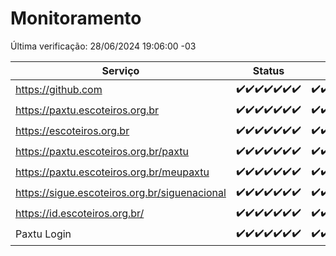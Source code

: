 # Monitoramento

Última verificação: 28/06/2024 19:06:00 -03

|Serviço|Status|Últimas 24h|
|---|---|---|
|https://github.com|<span title="2024-06-21: OK=24">✔️</span><span title="2024-06-22: OK=24">✔️</span><span title="2024-06-23: OK=24">✔️</span><span title="2024-06-24: OK=24">✔️</span><span title="2024-06-25: OK=24">✔️</span><span title="2024-06-26: OK=24">✔️</span><span title="2024-06-27: OK=22">✔️</span>|<span title="27/06/2024 19:06:00 -03 : 200">✔️</span><span title="27/06/2024 20:08:00 -03 : 200">✔️</span><span title="27/06/2024 21:33:00 -03 : 200">✔️</span><span title="27/06/2024 22:54:00 -03 : 200">✔️</span><span title="27/06/2024 23:27:00 -03 : 200">✔️</span><span title="28/06/2024 00:08:00 -03 : 200">✔️</span><span title="28/06/2024 01:08:00 -03 : 200">✔️</span><span title="28/06/2024 02:07:00 -03 : 200">✔️</span><span title="28/06/2024 03:10:00 -03 : 200">✔️</span><span title="28/06/2024 04:06:00 -03 : 200">✔️</span><span title="28/06/2024 05:09:00 -03 : 200">✔️</span><span title="28/06/2024 06:07:00 -03 : 200">✔️</span><span title="28/06/2024 07:07:00 -03 : 200">✔️</span><span title="28/06/2024 08:05:00 -03 : 200">✔️</span><span title="28/06/2024 09:12:00 -03 : 200">✔️</span><span title="28/06/2024 10:09:00 -03 : 200">✔️</span><span title="28/06/2024 11:06:00 -03 : 200">✔️</span><span title="28/06/2024 12:07:00 -03 : 200">✔️</span><span title="28/06/2024 13:08:00 -03 : 200">✔️</span><span title="28/06/2024 14:06:00 -03 : 200">✔️</span><span title="28/06/2024 15:08:00 -03 : 200">✔️</span><span title="28/06/2024 16:04:00 -03 : 200">✔️</span><span title="28/06/2024 17:07:00 -03 : 200">✔️</span><span title="28/06/2024 18:06:00 -03 : 200">✔️</span><span title="28/06/2024 19:06:00 -03 : 200">✔️</span>|
|https://paxtu.escoteiros.org.br|<span title="2024-06-21: OK=24">✔️</span><span title="2024-06-22: OK=24">✔️</span><span title="2024-06-23: OK=24">✔️</span><span title="2024-06-24: OK=24">✔️</span><span title="2024-06-25: OK=24">✔️</span><span title="2024-06-26: OK=24">✔️</span><span title="2024-06-27: OK=22">✔️</span>|<span title="27/06/2024 19:06:00 -03 : 200">✔️</span><span title="27/06/2024 20:08:00 -03 : 200">✔️</span><span title="27/06/2024 21:33:00 -03 : 200">✔️</span><span title="27/06/2024 22:54:00 -03 : 200">✔️</span><span title="27/06/2024 23:27:00 -03 : 200">✔️</span><span title="28/06/2024 00:08:00 -03 : 200">✔️</span><span title="28/06/2024 01:08:00 -03 : 200">✔️</span><span title="28/06/2024 02:07:00 -03 : 200">✔️</span><span title="28/06/2024 03:10:00 -03 : 200">✔️</span><span title="28/06/2024 04:06:00 -03 : 200">✔️</span><span title="28/06/2024 05:09:00 -03 : 200">✔️</span><span title="28/06/2024 06:07:00 -03 : 200">✔️</span><span title="28/06/2024 07:07:00 -03 : 200">✔️</span><span title="28/06/2024 08:05:00 -03 : 200">✔️</span><span title="28/06/2024 09:12:00 -03 : 200">✔️</span><span title="28/06/2024 10:09:00 -03 : 200">✔️</span><span title="28/06/2024 11:06:00 -03 : 200">✔️</span><span title="28/06/2024 12:07:00 -03 : 200">✔️</span><span title="28/06/2024 13:08:00 -03 : 200">✔️</span><span title="28/06/2024 14:06:00 -03 : 200">✔️</span><span title="28/06/2024 15:08:00 -03 : 200">✔️</span><span title="28/06/2024 16:04:00 -03 : 200">✔️</span><span title="28/06/2024 17:07:00 -03 : 200">✔️</span><span title="28/06/2024 18:06:00 -03 : 200">✔️</span><span title="28/06/2024 19:06:00 -03 : 200">✔️</span>|
|https://escoteiros.org.br|<span title="2024-06-21: OK=24">✔️</span><span title="2024-06-22: OK=24">✔️</span><span title="2024-06-23: OK=24">✔️</span><span title="2024-06-24: OK=24">✔️</span><span title="2024-06-25: OK=24">✔️</span><span title="2024-06-26: OK=24">✔️</span><span title="2024-06-27: OK=22">✔️</span>|<span title="27/06/2024 19:06:00 -03 : 200">✔️</span><span title="27/06/2024 20:08:00 -03 : 200">✔️</span><span title="27/06/2024 21:33:00 -03 : 200">✔️</span><span title="27/06/2024 22:54:00 -03 : 200">✔️</span><span title="27/06/2024 23:27:00 -03 : 200">✔️</span><span title="28/06/2024 00:08:00 -03 : 200">✔️</span><span title="28/06/2024 01:08:00 -03 : 200">✔️</span><span title="28/06/2024 02:07:00 -03 : 200">✔️</span><span title="28/06/2024 03:10:00 -03 : 200">✔️</span><span title="28/06/2024 04:06:00 -03 : 200">✔️</span><span title="28/06/2024 05:09:00 -03 : 200">✔️</span><span title="28/06/2024 06:07:00 -03 : 200">✔️</span><span title="28/06/2024 07:07:00 -03 : 200">✔️</span><span title="28/06/2024 08:05:00 -03 : 200">✔️</span><span title="28/06/2024 09:12:00 -03 : 200">✔️</span><span title="28/06/2024 10:09:00 -03 : 200">✔️</span><span title="28/06/2024 11:06:00 -03 : 200">✔️</span><span title="28/06/2024 12:07:00 -03 : 200">✔️</span><span title="28/06/2024 13:08:00 -03 : 200">✔️</span><span title="28/06/2024 14:06:00 -03 : 200">✔️</span><span title="28/06/2024 15:08:00 -03 : 200">✔️</span><span title="28/06/2024 16:04:00 -03 : 200">✔️</span><span title="28/06/2024 17:07:00 -03 : 200">✔️</span><span title="28/06/2024 18:06:00 -03 : 200">✔️</span><span title="28/06/2024 19:06:00 -03 : 200">✔️</span>|
|https://paxtu.escoteiros.org.br/paxtu|<span title="2024-06-21: OK=24">✔️</span><span title="2024-06-22: OK=24">✔️</span><span title="2024-06-23: OK=24">✔️</span><span title="2024-06-24: OK=24">✔️</span><span title="2024-06-25: OK=24">✔️</span><span title="2024-06-26: OK=24">✔️</span><span title="2024-06-27: OK=22">✔️</span>|<span title="27/06/2024 19:06:00 -03 : 200">✔️</span><span title="27/06/2024 20:08:00 -03 : 200">✔️</span><span title="27/06/2024 21:33:00 -03 : 200">✔️</span><span title="27/06/2024 22:54:00 -03 : 200">✔️</span><span title="27/06/2024 23:27:00 -03 : 200">✔️</span><span title="28/06/2024 00:08:00 -03 : 200">✔️</span><span title="28/06/2024 01:08:00 -03 : 200">✔️</span><span title="28/06/2024 02:07:00 -03 : 200">✔️</span><span title="28/06/2024 03:10:00 -03 : 200">✔️</span><span title="28/06/2024 04:06:00 -03 : 200">✔️</span><span title="28/06/2024 05:09:00 -03 : 200">✔️</span><span title="28/06/2024 06:07:00 -03 : 200">✔️</span><span title="28/06/2024 07:07:00 -03 : 200">✔️</span><span title="28/06/2024 08:05:00 -03 : 200">✔️</span><span title="28/06/2024 09:12:00 -03 : 200">✔️</span><span title="28/06/2024 10:09:00 -03 : 200">✔️</span><span title="28/06/2024 11:06:00 -03 : 200">✔️</span><span title="28/06/2024 12:07:00 -03 : 200">✔️</span><span title="28/06/2024 13:08:00 -03 : 200">✔️</span><span title="28/06/2024 14:06:00 -03 : 200">✔️</span><span title="28/06/2024 15:09:00 -03 : 200">✔️</span><span title="28/06/2024 16:04:00 -03 : 200">✔️</span><span title="28/06/2024 17:07:00 -03 : 200">✔️</span><span title="28/06/2024 18:06:00 -03 : 200">✔️</span><span title="28/06/2024 19:06:00 -03 : 200">✔️</span>|
|https://paxtu.escoteiros.org.br/meupaxtu|<span title="2024-06-21: OK=24">✔️</span><span title="2024-06-22: OK=24">✔️</span><span title="2024-06-23: OK=24">✔️</span><span title="2024-06-24: OK=24">✔️</span><span title="2024-06-25: OK=24">✔️</span><span title="2024-06-26: OK=24">✔️</span><span title="2024-06-27: OK=22">✔️</span>|<span title="27/06/2024 19:06:00 -03 : 200">✔️</span><span title="27/06/2024 20:08:00 -03 : 200">✔️</span><span title="27/06/2024 21:33:00 -03 : 200">✔️</span><span title="27/06/2024 22:54:00 -03 : 200">✔️</span><span title="27/06/2024 23:27:00 -03 : 200">✔️</span><span title="28/06/2024 00:08:00 -03 : 200">✔️</span><span title="28/06/2024 01:08:00 -03 : 200">✔️</span><span title="28/06/2024 02:07:00 -03 : 200">✔️</span><span title="28/06/2024 03:10:00 -03 : 200">✔️</span><span title="28/06/2024 04:06:00 -03 : 200">✔️</span><span title="28/06/2024 05:09:00 -03 : 200">✔️</span><span title="28/06/2024 06:07:00 -03 : 200">✔️</span><span title="28/06/2024 07:07:00 -03 : 200">✔️</span><span title="28/06/2024 08:05:00 -03 : 200">✔️</span><span title="28/06/2024 09:12:00 -03 : 200">✔️</span><span title="28/06/2024 10:09:00 -03 : 200">✔️</span><span title="28/06/2024 11:06:00 -03 : 200">✔️</span><span title="28/06/2024 12:07:00 -03 : 200">✔️</span><span title="28/06/2024 13:08:00 -03 : 200">✔️</span><span title="28/06/2024 14:06:00 -03 : 200">✔️</span><span title="28/06/2024 15:09:00 -03 : 200">✔️</span><span title="28/06/2024 16:04:00 -03 : 200">✔️</span><span title="28/06/2024 17:07:00 -03 : 200">✔️</span><span title="28/06/2024 18:06:00 -03 : 200">✔️</span><span title="28/06/2024 19:06:00 -03 : 200">✔️</span>|
|https://sigue.escoteiros.org.br/siguenacional|<span title="2024-06-21: OK=24">✔️</span><span title="2024-06-22: OK=24">✔️</span><span title="2024-06-23: OK=24">✔️</span><span title="2024-06-24: OK=24">✔️</span><span title="2024-06-25: OK=24">✔️</span><span title="2024-06-26: OK=24">✔️</span><span title="2024-06-27: OK=22">✔️</span>|<span title="27/06/2024 19:06:00 -03 : 200">✔️</span><span title="27/06/2024 20:08:00 -03 : 200">✔️</span><span title="27/06/2024 21:33:00 -03 : 200">✔️</span><span title="27/06/2024 22:54:00 -03 : 200">✔️</span><span title="27/06/2024 23:27:00 -03 : 200">✔️</span><span title="28/06/2024 00:08:00 -03 : 200">✔️</span><span title="28/06/2024 01:08:00 -03 : 200">✔️</span><span title="28/06/2024 02:07:00 -03 : 200">✔️</span><span title="28/06/2024 03:10:00 -03 : 200">✔️</span><span title="28/06/2024 04:06:00 -03 : 200">✔️</span><span title="28/06/2024 05:09:00 -03 : 200">✔️</span><span title="28/06/2024 06:07:00 -03 : 200">✔️</span><span title="28/06/2024 07:07:00 -03 : 200">✔️</span><span title="28/06/2024 08:05:00 -03 : 200">✔️</span><span title="28/06/2024 09:12:00 -03 : 200">✔️</span><span title="28/06/2024 10:09:00 -03 : 200">✔️</span><span title="28/06/2024 11:06:00 -03 : 200">✔️</span><span title="28/06/2024 12:07:00 -03 : 200">✔️</span><span title="28/06/2024 13:08:00 -03 : 200">✔️</span><span title="28/06/2024 14:06:00 -03 : 200">✔️</span><span title="28/06/2024 15:09:00 -03 : 200">✔️</span><span title="28/06/2024 16:04:00 -03 : 200">✔️</span><span title="28/06/2024 17:07:00 -03 : 200">✔️</span><span title="28/06/2024 18:06:00 -03 : 200">✔️</span><span title="28/06/2024 19:06:00 -03 : 200">✔️</span>|
|https://id.escoteiros.org.br/|<span title="2024-06-21: OK=24">✔️</span><span title="2024-06-22: OK=24">✔️</span><span title="2024-06-23: OK=24">✔️</span><span title="2024-06-24: OK=24">✔️</span><span title="2024-06-25: OK=24">✔️</span><span title="2024-06-26: OK=24">✔️</span><span title="2024-06-27: OK=22">✔️</span>|<span title="27/06/2024 19:06:00 -03 : 200">✔️</span><span title="27/06/2024 20:08:00 -03 : 200">✔️</span><span title="27/06/2024 21:33:00 -03 : 200">✔️</span><span title="27/06/2024 22:54:00 -03 : 200">✔️</span><span title="27/06/2024 23:27:00 -03 : 200">✔️</span><span title="28/06/2024 00:09:00 -03 : 200">✔️</span><span title="28/06/2024 01:08:00 -03 : 200">✔️</span><span title="28/06/2024 02:07:00 -03 : 200">✔️</span><span title="28/06/2024 03:10:00 -03 : 200">✔️</span><span title="28/06/2024 04:06:00 -03 : 200">✔️</span><span title="28/06/2024 05:09:00 -03 : 200">✔️</span><span title="28/06/2024 06:07:00 -03 : 200">✔️</span><span title="28/06/2024 07:07:00 -03 : 200">✔️</span><span title="28/06/2024 08:05:00 -03 : 200">✔️</span><span title="28/06/2024 09:12:00 -03 : 200">✔️</span><span title="28/06/2024 10:09:00 -03 : 200">✔️</span><span title="28/06/2024 11:06:00 -03 : 200">✔️</span><span title="28/06/2024 12:07:00 -03 : 200">✔️</span><span title="28/06/2024 13:08:00 -03 : 200">✔️</span><span title="28/06/2024 14:06:00 -03 : 200">✔️</span><span title="28/06/2024 15:09:00 -03 : 200">✔️</span><span title="28/06/2024 16:04:00 -03 : 200">✔️</span><span title="28/06/2024 17:07:00 -03 : 200">✔️</span><span title="28/06/2024 18:06:00 -03 : 200">✔️</span><span title="28/06/2024 19:06:00 -03 : 200">✔️</span>|
|Paxtu Login|<span title="2024-06-21: OK=24">✔️</span><span title="2024-06-22: OK=24">✔️</span><span title="2024-06-23: OK=24">✔️</span><span title="2024-06-24: OK=24">✔️</span><span title="2024-06-25: OK=24">✔️</span><span title="2024-06-26: OK=24">✔️</span><span title="2024-06-27: OK=22">✔️</span>|<span title="27/06/2024 19:06:00 -03 : 200">✔️</span><span title="27/06/2024 20:08:00 -03 : 200">✔️</span><span title="27/06/2024 21:33:00 -03 : 200">✔️</span><span title="27/06/2024 22:54:00 -03 : 200">✔️</span><span title="27/06/2024 23:27:00 -03 : 200">✔️</span><span title="28/06/2024 00:09:00 -03 : 200">✔️</span><span title="28/06/2024 01:08:00 -03 : 200">✔️</span><span title="28/06/2024 02:07:00 -03 : 200">✔️</span><span title="28/06/2024 03:10:00 -03 : 200">✔️</span><span title="28/06/2024 04:06:00 -03 : 200">✔️</span><span title="28/06/2024 05:09:00 -03 : 200">✔️</span><span title="28/06/2024 06:07:00 -03 : 200">✔️</span><span title="28/06/2024 07:07:00 -03 : 200">✔️</span><span title="28/06/2024 08:05:00 -03 : 200">✔️</span><span title="28/06/2024 09:12:00 -03 : 200">✔️</span><span title="28/06/2024 10:09:00 -03 : 200">✔️</span><span title="28/06/2024 11:06:00 -03 : 200">✔️</span><span title="28/06/2024 12:07:00 -03 : 200">✔️</span><span title="28/06/2024 13:08:00 -03 : 200">✔️</span><span title="28/06/2024 14:06:00 -03 : 200">✔️</span><span title="28/06/2024 15:09:00 -03 : 200">✔️</span><span title="28/06/2024 16:04:00 -03 : 200">✔️</span><span title="28/06/2024 17:07:00 -03 : 200">✔️</span><span title="28/06/2024 18:06:00 -03 : 200">✔️</span><span title="28/06/2024 19:06:00 -03 : 200">✔️</span>|
